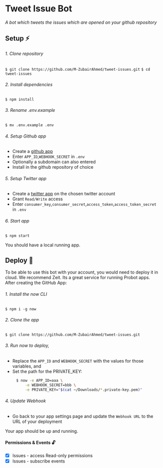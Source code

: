 # Tweet Issue Bot

*A bot which tweets the issues which are opened on your github repository*

## Setup :zap:
###### 1. Clone repository
`$ git clone https://github.com/M-ZubairAhmed/tweet-issues.git`
`$ cd tweet-issues`

###### 2. Install dependencies
`$ npm install`


###### 3. Rename .env.example
`$ mv .env.example .env`
###### 4. Setup Github app
  - Create a [github app](https://probot.github.io/docs/development/#configure-a-github-app)
  - Enter `APP_ID`,`WEBHOOK_SECRET` in `.env`
  - Optionally a subdomain can also entered
  - Install in the github repository of choice

###### 5. Setup Twitter app
  - Create a [twitter app](https://apps.twitter.com/) on the chosen twitter account
  - Grant `Read/Write` access
  - Enter `consumer_key`,`consumer_secret`,`access_token`,`access_token_secret` in `.env`

######  6. Start app
`$ npm start`

You should have a local running app.

## Deploy :rocket:
To be able to use this bot with your account, you would need to deploy it in cloud.
We recommend Zeit. Its a great service for running Probot apps. After creating the GitHub App:

###### 1. Install the now CLI
`$ npm i -g now`

###### 2. Clone the app
`$ git clone https://github.com/M-ZubairAhmed/tweet-issues.git`

###### 3. Run now to deploy,
- Replace the `APP_ID` and `WEBHOOK_SECRET` with the values for those variables, and
- Set the path for the PRIVATE_KEY:
```bash
     $ now -e APP_ID=aaa \
         -e WEBHOOK_SECRET=bbb \
         -e PRIVATE_KEY="$(cat ~/Downloads/*.private-key.pem)"
```
###### 4. Update Webhook
- Go back to your app settings page and update the `Webhook URL` to the URL of your deployment

Your app should be up and running.

#### Permissions & Events :unlock:

- [X] Issues - access Read-only permissions
- [X] Issues - subscribe events

